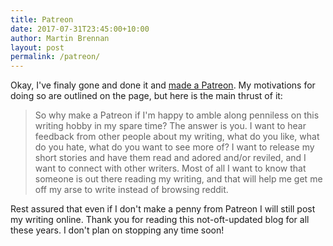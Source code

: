 ```yaml
---
title: Patreon
date: 2017-07-31T23:45:00+10:00
author: Martin Brennan
layout: post
permalink: /patreon/
---
```


Okay, I've finaly gone and done it and [made a Patreon](https://www.patreon.com/martinbrennan). My motivations for doing so are outlined on the page, but here is the main thrust of it:

> So why make a Patreon if I'm happy to amble along penniless on this writing hobby in my spare time? The answer is you. I want to hear feedback from other people about my writing, what do you like, what do you hate, what do you want to see more of? I want to release my short stories and have them read and adored and/or reviled, and I want to connect with other writers. Most of all I want to know that someone is out there reading my writing, and that will help me get me off my arse to write instead of browsing reddit.

Rest assured that even if I don't make a penny from Patreon I will still post my writing online. Thank you for reading this not-oft-updated blog for all these years. I don't plan on stopping any time soon!